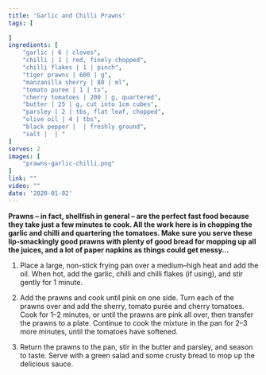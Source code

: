 ```yaml
---
title: 'Garlic and Chilli Prawns'
tags: [
    
]
ingredients: [
    "garlic | 6 | cloves",
    "chilli | 1 | red, finely chopped",
    "chilli flakes | 1 | pinch",
    "tiger prawns | 600 | g",
    "manzanilla sherry | 80 | ml",
    "tomato puree | 1 | ts",
    "cherry tomatoes | 200 | g, quartered",
    "butter | 25 | g, cut into 1cm cubes",
    "parsley | 2 | tbs, flat leaf, chopped",
    "olive oil | 4 | tbs",
    "black pepper |  | freshly ground",
    "salt |  | "
]
serves: 2
images: [
    "prawns-garlic-chilli.png"
]
link: ""
video: ""
date: '2020-01-02'
---
```


**Prawns – in fact, shellfish in general – are the perfect fast food
because they take just a few minutes to cook. All the work here is
in chopping the garlic and chilli and quartering the tomatoes. Make
sure you serve these lip-smackingly good prawns with plenty of
good bread for mopping up all the juices, and a lot of paper
napkins as things could get messy…**

1. Place a large, non-stick frying pan over a medium–high heat and
add the oil. When hot, add the garlic, chilli and chilli flakes (if
using), and stir gently for 1 minute.

2. Add the prawns and cook until pink on one side. Turn each of
the prawns over and add the sherry, tomato purée and cherry
tomatoes. Cook for 1–2 minutes, or until the prawns are pink all
over, then transfer the prawns to a plate. Continue to cook the
mixture in the pan for 2–3 more minutes, until the tomatoes
have softened.

3. Return the prawns to the pan, stir in the butter and parsley, and
season to taste. Serve with a green salad and some crusty
bread to mop up the delicious sauce.
